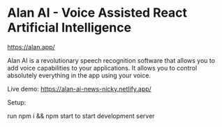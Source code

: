 # Alan AI - Voice Assisted React Artificial Intelligence

https://alan.app/

Alan AI is a revolutionary speech recognition software that allows you to add voice capabilities to your applications. It allows you to control absolutely everything in the app using your voice.

Live demo: https://alan-ai-news-nicky.netlify.app/

Setup:

run npm i && npm start to start development server
